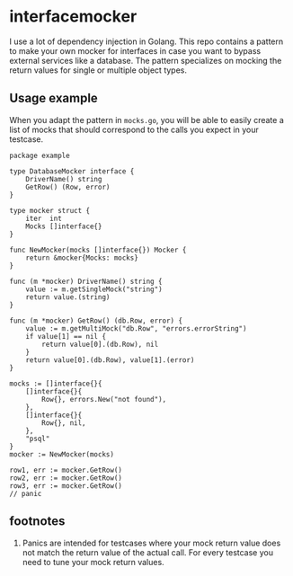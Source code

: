 # interfacemocker

I use a lot of dependency injection in Golang. This repo contains a pattern to make your own mocker for interfaces in case you want to bypass external services like a database. The pattern specializes on mocking the return values for single or multiple object types.

## Usage example

When you adapt the pattern in `mocks.go`, you will be able to easily create a list of mocks that should correspond to the calls you expect in your testcase. 

```golang
package example

type DatabaseMocker interface {
	DriverName() string
	GetRow() (Row, error)
}

type mocker struct {
	iter  int
	Mocks []interface{}
}

func NewMocker(mocks []interface{}) Mocker {
	return &mocker{Mocks: mocks}
}

func (m *mocker) DriverName() string {
	value := m.getSingleMock("string")
	return value.(string)
}

func (m *mocker) GetRow() (db.Row, error) {
	value := m.getMultiMock("db.Row", "errors.errorString")
	if value[1] == nil {
		return value[0].(db.Row), nil
	}
	return value[0].(db.Row), value[1].(error)
}

mocks := []interface{}{
	[]interface{}{
		Row{}, errors.New("not found"),
	},
	[]interface{}{
		Row{}, nil,
	},
	"psql"
}
mocker := NewMocker(mocks)

row1, err := mocker.GetRow()
row2, err := mocker.GetRow()
row3, err := mocker.GetRow()
// panic
```

## footnotes

1. Panics are intended for testcases where your mock return value does not match the return value of the actual call. For every testcase you need to tune your mock return values.
